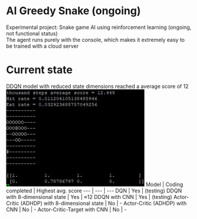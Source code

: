 # AI Greedy Snake (ongoing)
Experimental project: Snake game AI using reinforcement learning (ongoing, not functional status)\
The agent runs purely with the console, which makes it extremely easy to be trained with a cloud server

# Current state
DDQN model with reduced state dimensions reached a average score of 12
![](https://github.com/zysoong/ai-greedy-snake/blob/master/images/example_ddqn_reduced.gif?raw=true)
Model | Coding completed | Highest avg. score
--- | --- | --- 
DQN | Yes | (testing)
DDQN with 8-dimensional state | Yes | ≈12
DDQN with CNN | Yes | (testing)
Actor-Critic (ADHDP) with 8-dimensional state | No | -
Actor-Critic (ADHDP) with CNN | No | -
Actor-Critic-Target with CNN | No | -

